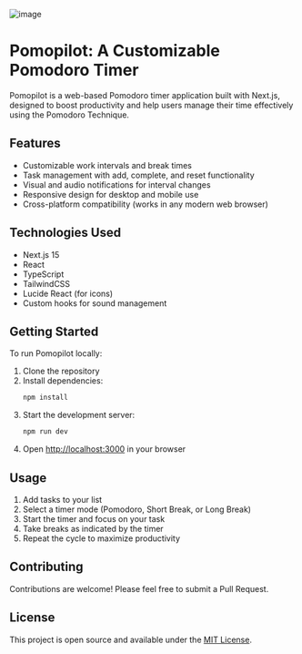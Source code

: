 ![image](https://github.com/user-attachments/assets/48a30636-b2fc-49ae-9ae7-139f8cc233b1)


# Pomopilot: A Customizable Pomodoro Timer

Pomopilot is a web-based Pomodoro timer application built with Next.js, designed to boost productivity and help users manage their time effectively using the Pomodoro Technique.

## Features

- Customizable work intervals and break times
- Task management with add, complete, and reset functionality
- Visual and audio notifications for interval changes
- Responsive design for desktop and mobile use
- Cross-platform compatibility (works in any modern web browser)

## Technologies Used

- Next.js 15
- React
- TypeScript
- TailwindCSS
- Lucide React (for icons)
- Custom hooks for sound management

## Getting Started

To run Pomopilot locally:

1. Clone the repository
2. Install dependencies:
   ```bash
   npm install
   ```
3. Start the development server:
   ```bash
   npm run dev
   ```
4. Open [http://localhost:3000](http://localhost:3000) in your browser

## Usage

1. Add tasks to your list
2. Select a timer mode (Pomodoro, Short Break, or Long Break)
3. Start the timer and focus on your task
4. Take breaks as indicated by the timer
5. Repeat the cycle to maximize productivity

## Contributing

Contributions are welcome! Please feel free to submit a Pull Request.

## License

This project is open source and available under the [MIT License](LICENSE).
